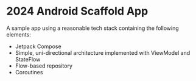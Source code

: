# 2024 Android Scaffold App

A sample app using a reasonable tech stack containing the following elements:

* Jetpack Compose
* Simple, uni-directional architecture implemented with ViewModel and StateFlow
* Flow-based repository
* Coroutines
